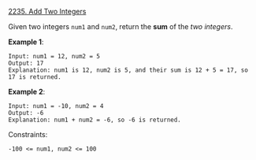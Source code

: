 [2235. Add Two Integers](https://leetcode.com/problems/add-two-integers/)

Given two integers `num1` and `num2`, return the **sum** of the *two integers*.

**Example 1**:
```
Input: num1 = 12, num2 = 5
Output: 17
Explanation: num1 is 12, num2 is 5, and their sum is 12 + 5 = 17, so 17 is returned.
```

**Example 2**:
```
Input: num1 = -10, num2 = 4
Output: -6
Explanation: num1 + num2 = -6, so -6 is returned.
```

Constraints:
```
-100 <= num1, num2 <= 100
```
